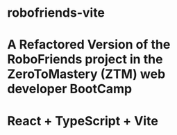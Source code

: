 # robofriends-vite
A Refactored Version of the RoboFriends project in the ZeroToMastery (ZTM) web developer BootCamp
=======
# React + TypeScript + Vite
